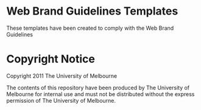 Web Brand Guidelines Templates
============================================

These templates have been created to comply with the Web Brand Guidelines



Copyright Notice
======================

Copyright 2011 The University of Melbourne

The contents of this repository have been produced by The University of Melbourne for internal use and must not be distributed without the express permission of The University of Melbourne. 